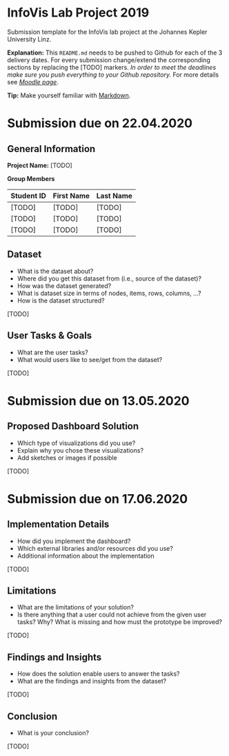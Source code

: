 # InfoVis Lab Project 2019
Submission template for the InfoVis lab project at the Johannes Kepler University Linz.

**Explanation:**
This `README.md` needs to be pushed to Github for each of the 3 delivery dates.
For every submission change/extend the corresponding sections by replacing the [TODO] markers.
*In order to meet the deadlines make sure you push everything to your Github repository.*
For more details see [*Moodle page*](https://moodle.jku.at/jku/course/view.php?id=9291).

**Tip:** Make yourself familiar with [Markdown](https://github.com/adam-p/markdown-here/wiki/Markdown-Cheatsheet).

# Submission due on 22.04.2020

## General Information

**Project Name:** [TODO]

**Group Members**

| Student ID    | First Name  | Last Name      |
| --------------|-------------|----------------|
| [TODO]        | [TODO]      | [TODO]         |
| [TODO]        | [TODO]      | [TODO]         |
| [TODO]        | [TODO]      | [TODO]         |

## Dataset

* What is the dataset about?
* Where did you get this dataset from (i.e., source of the dataset)?
* How was the dataset generated?
* What is dataset size in terms of nodes, items, rows, columns, ...?
* How is the dataset structured?

[TODO]

## User Tasks & Goals

* What are the user tasks?
* What would users like to see/get from the dataset?

[TODO]

# Submission due on 13.05.2020

## Proposed Dashboard Solution

* Which type of visualizations did you use?
* Explain why you chose these visualizations?
* Add sketches or images if possible

[TODO]

# Submission due on 17.06.2020

## Implementation Details

* How did you implement the dashboard?
* Which external libraries and/or resources did you use?
* Additional information about the implementation

[TODO]

## Limitations

* What are the limitations of your solution?
* Is there anything that a user could not achieve from the given user tasks? Why? What is missing and how must the prototype be improved?

[TODO]

## Findings and Insights

* How does the solution enable users to answer the tasks?
* What are the findings and insights from the dataset?

[TODO]

## Conclusion

* What is your conclusion?

[TODO]
